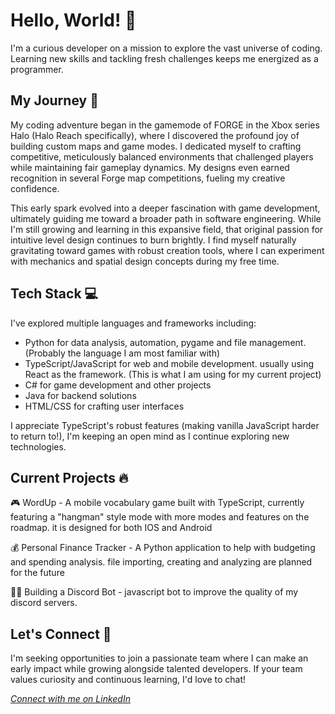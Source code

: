 # Hello, World! 👋

I'm a curious developer on a mission to explore the vast universe of coding. Learning new skills and tackling fresh challenges keeps me energized as a programmer.

## My Journey 🚀

My coding adventure began in the gamemode of FORGE in the Xbox series Halo (Halo Reach specifically), where I discovered the profound joy of building custom maps and game modes. I dedicated myself to crafting competitive, meticulously balanced environments that challenged players while maintaining fair gameplay dynamics. My designs even earned recognition in several Forge map competitions, fueling my creative confidence.

This early spark evolved into a deeper fascination with game development, ultimately guiding me toward a broader path in software engineering. While I'm still growing and learning in this expansive field, that original passion for intuitive level design continues to burn brightly. I find myself naturally gravitating toward games with robust creation tools, where I can experiment with mechanics and spatial design concepts during my free time.

## Tech Stack 💻

I've explored multiple languages and frameworks including:
- Python for data analysis, automation, pygame and file management. (Probably the language I am most familiar with)
- TypeScript/JavaScript for web and mobile development. usually using React as the framework. (This is what I am using for my current project)
- C# for game development and other projects
- Java for backend solutions
- HTML/CSS for crafting user interfaces

I appreciate TypeScript's robust features (making vanilla JavaScript harder to return to!), I'm keeping an open mind as I continue exploring new technologies.

## Current Projects 🔥

🎮 WordUp - A mobile vocabulary game built with TypeScript, currently featuring a "hangman" style mode with more modes and features on the roadmap. it is designed for both IOS and Android

💰 Personal Finance Tracker - A Python application to help with budgeting and spending analysis. file importing, creating and analyzing are planned for the future

🏋️‍♂️ Building a Discord Bot - javascript bot to improve the quality of my discord servers.

## Let's Connect 🤝

I'm seeking opportunities to join a passionate team where I can make an early impact while growing alongside talented developers. If your team values curiosity and continuous learning, I'd love to chat!

*[Connect with me on LinkedIn](https://www.linkedin.com/in/desmond-readwin-797b30275/)*
